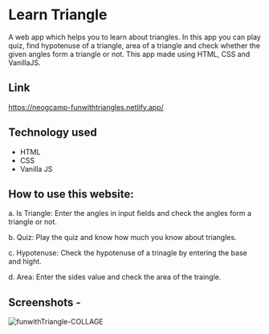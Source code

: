 # Learn Triangle

A web app which helps you to learn about triangles. In this app you can play quiz, find hypotenuse of a triangle, area of a triangle and check whether the given angles form a triangle or not. This app made using HTML, CSS and VanillaJS.

## Link 
https://neogcamp-funwithtriangles.netlify.app/

## Technology used

* HTML
* CSS
* Vanilla JS

## How to use this website:

a. Is Triangle: Enter the angles in input fields and check the angles form a triangle or not.

b. Quiz: Play the quiz and know how much you know about triangles.

c. Hypotenuse: Check the hypotenuse of a trinagle by entering the base and hight.

d. Area: Enter the sides value and check the area of the traingle.

## Screenshots -


![funwithTriangle-COLLAGE](https://user-images.githubusercontent.com/111738881/206104226-fda77b57-9fcb-4675-921b-db1e3e94df45.jpg)
